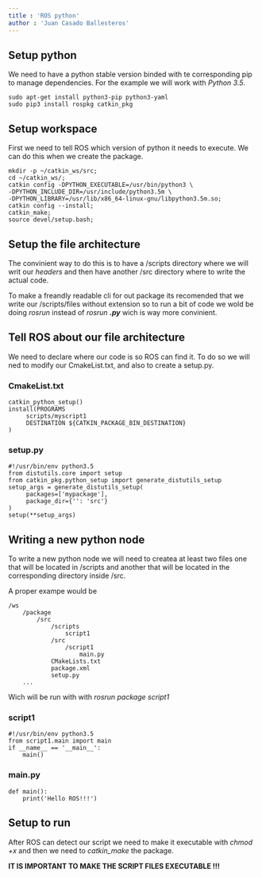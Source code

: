 ```yaml
---
title : 'ROS python'
author : 'Juan Casado Ballesteros'
---
```


## Setup python

We need to have a python stable version binded with te corresponding pip to manage dependencies.
For the example we will work with *Python 3.5*.

```(bash)
sudo apt-get install python3-pip python3-yaml
sudo pip3 install rospkg catkin_pkg
```

## Setup workspace

First we need to tell ROS which version of python it needs to execute.
We can do this when we create the package.

```(bash)
mkdir -p ~/catkin_ws/src;
cd ~/catkin_ws/;
catkin config -DPYTHON_EXECUTABLE=/usr/bin/python3 \
-DPYTHON_INCLUDE_DIR=/usr/include/python3.5m \
-DPYTHON_LIBRARY=/usr/lib/x86_64-linux-gnu/libpython3.5m.so;
catkin config --install;
catkin_make;
source devel/setup.bash;
```

## Setup the file architecture

The convinient way to do this is to have a /scripts directory where we will writ our *headers* and then have another /src directory where to write the actual code.

To make a freandly readable cli for out package its recomended that we write our /scripts/files without extension so to run a bit of code we wold be doing *rosrun <workspace> <package> <file>* instead of *rosrun <workspace> <package> <file>**.py*** wich is way more convinient.

## Tell ROS about our file architecture

We need to declare where our code is so ROS can find it.
To do so we will ned to modify our CmakeList.txt, and also to create a setup.py.

### CmakeList.txt

```(cmake)
catkin_python_setup()
install(PROGRAMS
     scripts/myscript1
     DESTINATION ${CATKIN_PACKAGE_BIN_DESTINATION}
)
```

### setup.py

```(python)
#!/usr/bin/env python3.5
from distutils.core import setup
from catkin_pkg.python_setup import generate_distutils_setup
setup_args = generate_distutils_setup(
     packages=['mypackage'],
     package_dir={'': 'src'}
)
setup(**setup_args)
```

## Writing a new python node

To write a new python node we will need to createa at least two files one that will be located in /scripts and another that will be located in the corresponding directory inside /src.

A proper exampe would be

```(txt)
/ws
    /package
        /src
            /scripts
                script1
            /src
                /script1
                    main.py
            CMakeLists.txt
            package.xml
            setup.py
    ...
```

Wich will be run with with *rosrun package script1*

### script1

```(python)
#!/usr/bin/env python3.5
from script1.main import main
if __name__ == '__main__':
    main()
```

### main.py
```(python)
def main():
    print('Hello ROS!!!')
```

## Setup to run

After ROS can detect our script we need to make it executable with *chmod +x* and then we need to *catkin_make* the package.

**IT IS IMPORTANT TO MAKE THE SCRIPT FILES EXECUTABLE !!!**
